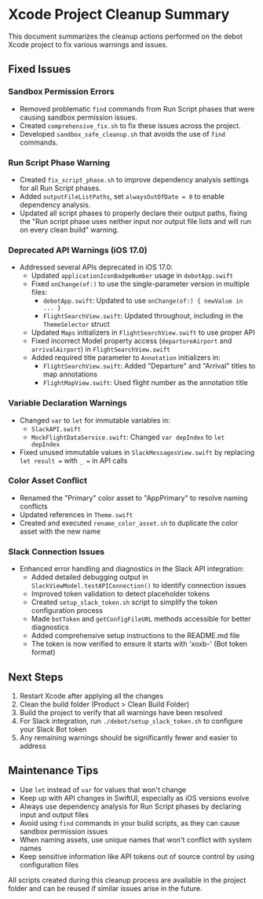 # Xcode Project Cleanup Summary

This document summarizes the cleanup actions performed on the debot Xcode project to fix various warnings and issues.

## Fixed Issues

### Sandbox Permission Errors
- Removed problematic `find` commands from Run Script phases that were causing sandbox permission issues.
- Created `comprehensive_fix.sh` to fix these issues across the project.
- Developed `sandbox_safe_cleanup.sh` that avoids the use of `find` commands.

### Run Script Phase Warning
- Created `fix_script_phase.sh` to improve dependency analysis settings for all Run Script phases.
- Added `outputFileListPaths`, set `alwaysOutOfDate = 0` to enable dependency analysis.
- Updated all script phases to properly declare their output paths, fixing the "Run script phase uses neither input nor output file lists and will run on every clean build" warning.

### Deprecated API Warnings (iOS 17.0)
- Addressed several APIs deprecated in iOS 17.0:
  - Updated `applicationIconBadgeNumber` usage in `debotApp.swift`
  - Fixed `onChange(of:)` to use the single-parameter version in multiple files:
    - `debotApp.swift`: Updated to use `onChange(of:) { newValue in ... }`
    - `FlightSearchView.swift`: Updated throughout, including in the `ThemeSelector` struct
  - Updated `Maps` initializers in `FlightSearchView.swift` to use proper API
  - Fixed incorrect Model property access (`departureAirport` and `arrivalAirport`) in `FlightSearchView.swift`
  - Added required title parameter to `Annotation` initializers in:
    - `FlightSearchView.swift`: Added "Departure" and "Arrival" titles to map annotations
    - `FlightMapView.swift`: Used flight number as the annotation title

### Variable Declaration Warnings
- Changed `var` to `let` for immutable variables in:
  - `SlackAPI.swift`
  - `MockFlightDataService.swift`: Changed `var depIndex` to `let depIndex`
- Fixed unused immutable values in `SlackMessagesView.swift` by replacing `let result =` with `_ =` in API calls

### Color Asset Conflict
- Renamed the "Primary" color asset to "AppPrimary" to resolve naming conflicts
- Updated references in `Theme.swift`
- Created and executed `rename_color_asset.sh` to duplicate the color asset with the new name

### Slack Connection Issues
- Enhanced error handling and diagnostics in the Slack API integration:
  - Added detailed debugging output in `SlackViewModel.testAPIConnection()` to identify connection issues
  - Improved token validation to detect placeholder tokens
  - Created `setup_slack_token.sh` script to simplify the token configuration process
  - Made `botToken` and `getConfigFileURL` methods accessible for better diagnostics
  - Added comprehensive setup instructions to the README.md file
  - The token is now verified to ensure it starts with 'xoxb-' (Bot token format)

## Next Steps

1. Restart Xcode after applying all the changes
2. Clean the build folder (Product > Clean Build Folder)
3. Build the project to verify that all warnings have been resolved
4. For Slack integration, run `./debot/setup_slack_token.sh` to configure your Slack Bot token
5. Any remaining warnings should be significantly fewer and easier to address

## Maintenance Tips

- Use `let` instead of `var` for values that won't change
- Keep up with API changes in SwiftUI, especially as iOS versions evolve
- Always use dependency analysis for Run Script phases by declaring input and output files
- Avoid using `find` commands in your build scripts, as they can cause sandbox permission issues
- When naming assets, use unique names that won't conflict with system names
- Keep sensitive information like API tokens out of source control by using configuration files

All scripts created during this cleanup process are available in the project folder and can be reused if similar issues arise in the future. 